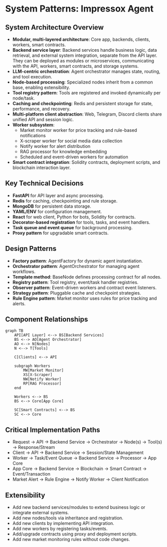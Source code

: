 # System Patterns: Impressox Agent

## System Architecture Overview

- **Modular, multi-layered architecture**: Core app, backends, clients, workers, smart contracts.
- **Backend service layer**: Backend services handle business logic, data retrieval, and external system integration, separate from the API layer. They can be deployed as modules or microservices, communicating with the API, workers, smart contracts, and storage systems.
- **LLM-centric orchestration**: Agent orchestrator manages state, routing, and tool execution.
- **Node-based processing**: Specialized nodes inherit from a common base, enabling extensibility.
- **Tool registry pattern**: Tools are registered and invoked dynamically per node/task.
- **Caching and checkpointing**: Redis and persistent storage for state, performance, and recovery.
- **Multi-platform client abstraction**: Web, Telegram, Discord clients share unified API and session logic.
- **Worker subsystem**: 
  - Market monitor worker for price tracking and rule-based notifications
  - X-scraper worker for social media data collection
  - Notify worker for alert distribution
  - RAG processor for knowledge embedding
  - Scheduled and event-driven workers for automation
- **Smart contract integration**: Solidity contracts, deployment scripts, and blockchain interaction layer.

## Key Technical Decisions

- **FastAPI** for API layer and async processing.
- **Redis** for caching, checkpointing and rule storage.
- **MongoDB** for persistent data storage.
- **YAML/ENV** for configuration management.
- **React** for web client, Python for bots, Solidity for contracts.
- **Decorator-based registration** for tools, tasks, and event handlers.
- **Task queue and event queue** for background processing.
- **Proxy pattern** for upgradable smart contracts.

## Design Patterns

- **Factory pattern**: AgentFactory for dynamic agent instantiation.
- **Orchestrator pattern**: AgentOrchestrator for managing agent workflows.
- **Template method**: BaseNode defines processing contract for all nodes.
- **Registry pattern**: Tool registry, event/task handler registries.
- **Observer pattern**: Event-driven workers and contract event listeners.
- **Strategy pattern**: Pluggable cache and checkpoint strategies.
- **Rule Engine pattern**: Market monitor uses rules for price tracking and alerts.

## Component Relationships

```mermaid
graph TB
    API[API Layer] <--> BS[Backend Services]
    BS <--> AO[Agent Orchestrator]
    AO <--> N[Nodes]
    N <--> T[Tools]
    
    C[Clients] <--> API
    
    subgraph Workers
        MW[Market Monitor]
        XS[X-Scraper]
        NW[Notify Worker]
        RP[RAG Processor]
    end
    
    Workers <--> BS
    BS <--> Core[App Core]
    
    SC[Smart Contracts] <--> BS
    SC <--> Core
```

## Critical Implementation Paths

- Request → API → Backend Service → Orchestrator → Node(s) → Tool(s) → Response/Stream
- Client → API → Backend Service → Session/State Management
- Worker → Task/Event Queue → Backend Service → Processor → App Core
- App Core → Backend Service → Blockchain → Smart Contract → Event/Transaction
- Market Alert → Rule Engine → Notify Worker → Client Notification

## Extensibility

- Add new backend services/modules to extend business logic or integrate external systems.
- Add new nodes/tools via inheritance and registration.
- Add new clients by implementing API integration.
- Add new workers by registering tasks/events.
- Add/upgrade contracts using proxy and deployment scripts.
- Add new market monitoring rules without code changes.
